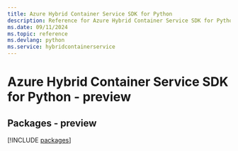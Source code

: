 ```yaml
---
title: Azure Hybrid Container Service SDK for Python
description: Reference for Azure Hybrid Container Service SDK for Python
ms.date: 09/11/2024
ms.topic: reference
ms.devlang: python
ms.service: hybridcontainerservice
---
```

# Azure Hybrid Container Service SDK for Python - preview
## Packages - preview
[!INCLUDE [packages](hybrid-container-service-index.md)]